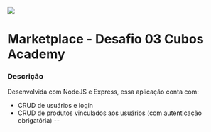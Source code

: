 ![](https://i.imgur.com/xG74tOh.png)

# Marketplace - Desafio 03 Cubos Academy 

### Descrição 
Desenvolvida com NodeJS e Express, essa aplicação conta com:  
 - CRUD de usuários e login
 - CRUD de produtos vinculados aos usuários (com autenticação obrigatória) 
--
